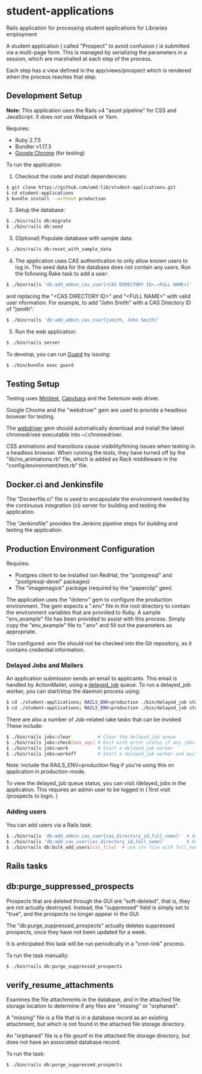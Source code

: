# student-applications

Rails application for processing student applications for Libraries employment

A student application ( called "Prospect" to avoid confusion ) is submitted via
a multi-page form. This is managed by serializing the parameters in a session,
which are marshalled at each step of the process.

Each step has a view defined in the app/views/prospect which is rendered when
the process reaches that step.

## Development Setup

**Note:** This application uses the Rails v4 "asset pipeline" for
CSS and JavaScript. It does *not* use Webpack or Yarn.

Requires:

* Ruby 2.7.5
* Bundler v1.17.3
* [Google Chrome](https://www.google.com/chrome/index.html) (for testing)

To run the application:

1) Checkout the code and install dependencies:

```bash
$ git clone https://github.com/umd-lib/student-applications.git
$ cd student-applications
$ bundle install --without production
```

2) Setup the database:

```bash
$ ./bin/rails db:migrate
$ ./bin/rails db:seed
```

3) (Optional) Populate database with sample data:

```bash
$ ./bin/rails db:reset_with_sample_data
```

4) The application uses CAS authentication to only allow known users to log in.
The seed data for the database does not contain any users. Run the following
Rake task to add a user:

```bash
$ ./bin/rails 'db:add_admin_cas_user[<CAS DIRECTORY ID>,<FULL NAME>]'
```

and replacing the "\<CAS DIRECTORY ID>" and "\<FULL NAME>" with valid user
nformation. For example, to add "John Smith" with a CAS Directory ID of
"jsmith":

```bash
$ ./bin/rails 'db:add_admin_cas_user[jsmith, John Smith]'
```

5) Run the web application:

```bash
$ ./bin/rails server
```

To develop, you can run [Guard](https://github.com/guard/guard) by issuing:

```bash
$ ./bin/bundle exec guard
```

## Testing Setup

Testing uses [Minitest](https://github.com/seattlerb/minitest),
[Capybara](https://github.com/jnicklas/capybara) and the Selenium web driver.

Google Chrome and the "webdriver" gem are used to provide a headless browser for
testing.

The [webdriver](https://github.com/titusfortner/webdrivers)
gem should automatically download and install the latest chromedrivee executable
into ~/.chromedriver.

CSS animations and transitions cause visibility/timing issues when testing in
a headless browser. When running the tests, they have turned off by the
"lib/no_animations.rb" file, which is added as Rack middleware in the
"config/environment/test.rb" file.

## Docker.ci and Jenkinsfile

The "Dockerfile.ci" file is used to encapsulate the environment needed by the
continuous integration (ci) server for building and testing the application.

The "Jenkinsfile" provides the Jenkins pipeline steps for building and
testing the application.

## Production Environment Configuration

Requires:

* Postgres client to be installed (on RedHat, the "postgresql" and
  "postgresql-devel" packages)
* The "imagemagick" package (required by the "paperclip" gem)

The application uses the "dotenv" gem to configure the production environment.
The gem expects a ".env" file in the root directory to contain the environment
variables that are provided to Ruby. A sample "env_example" file has been
provided to assist with this process. Simply copy the "env_example" file to
".env" and fill out the parameters as appropriate.

The configured .env file should *not* be checked into the Git repository, as it
contains credential information.

### Delayed Jobs and Mailers

An application submission sends an email to applicants. This email is handled
by ActionMailer, using a [delayed_job](https://github.com/collectiveidea/delayed_job)
queue. To run a delayed_job worker, you can start/stop the daemon process using:

```bash
$ cd ./student-applications; RAILS_ENV=production ./bin/delayed_job start
$ cd ./student-applications; RAILS_ENV=production ./bin/delayed_job stop
```

There are also a number of Job-related rake tasks that can be invoked
These include:

```bash
$ ./bin/rails jobs:clear          # Clear the delayed_job queue
$ ./bin/rails jobs:check[max_age] # Exit with error status if any jobs older than max_age seconds haven't been attempted yet
$ ./bin/rails jobs:work           # Start a delayed_job worker
$ ./bin/rails jobs:workoff        # Start a delayed_job worker and exit when all available jobs are complete
```

Note: Include the RAILS_ENV=production flag if you're using this on
application in production-mode.

To view the delayed_job queue status, you can visit /delayed_jobs in the
application. This requires an admin user to be logged in ( first visit
/prospects to login. )

### Adding users

You can add users via a Rails task:

```bash
$ ./bin/rails 'db:add_admin_cas_user[cas_directory_id,full_name]'  # Add an admin user
$ ./bin/rails 'db:add_cas_user[cas_directory_id,full_name]'        # Add a non-admin user
$ ./bin/rails db:bulk_add_users[csv_file]  # use csv file with full_name, directory_id rows
```

## Rails tasks

## db:purge_suppressed_prospects

Prospects that are deleted through the GUI are "soft-deleted", that is, they are
not actually destroyed. Instead, the "suppressed" field is simply set to "true",
and the prospects no longer appear in the GUI.

The "db:purge_suppressed_prospects" actually deletes suppressed prospects, once
they have not been updated for a week.

It is anticipated this task will be run periodically in a "cron-link" process.

To run the task manually:

```bash
$ ./bin/rails db:purge_suppressed_prospects
```

## verify_resume_attachments

Examines the file attachments in the database, and in the attached file storage
location to determine if any files are "missing" or "orphaned".

A "missing" file is a file that is in a database record as an existing
attachment, but which is not found in the attached file storage directory.

An "orphaned" file is a file gounf in the attached file storage directory, but
does not have an associated database record.

To run the task:

```bash
$ ./bin/rails db:purge_suppressed_prospects
```
